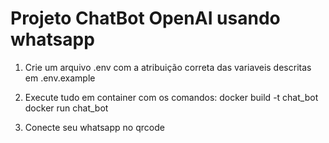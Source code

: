 # Projeto ChatBot OpenAI usando whatsapp

1. Crie um arquivo .env com a atribuição correta das variaveis descritas em .env.example

2. Execute tudo em container com os comandos:
docker build -t chat_bot
docker run chat_bot

3. Conecte seu whatsapp no qrcode